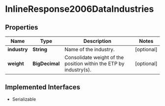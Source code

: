 

# InlineResponse2006DataIndustries


## Properties

Name | Type | Description | Notes
------------ | ------------- | ------------- | -------------
**industry** | **String** | Name of the industry. |  [optional]
**weight** | **BigDecimal** | Consolidate weight of the position within the ETP by industry(s). |  [optional]


## Implemented Interfaces

* Serializable


